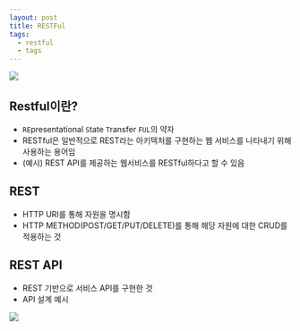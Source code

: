```yaml
---
layout: post
title: RESTFul
tags:
  - restful
  - tags
---
```


![](/img/interface.png)

## Restful이란?
- `RE`presentational `S`tate `T`ransfer `FUL`의 약자
- RESTful은 일반적으로 REST라는 아키텍처를 구현하는 웹 서비스를 나타내기 위해 사용하는 용어임
- (예시) REST API를 제공하는 웹서비스를 RESTful하다고 할 수 있음

## REST
- HTTP URI를 통해 자원을 명시함
- HTTP METHOD(POST/GET/PUT/DELETE)를 통해 해당 자원에 대한 CRUD를 적용하는 것

## REST API
- REST 기반으로 서비스 API를 구현한 것
- API 설계 예시

![](https://gmlwjd9405.github.io/images/network/restapi-example.png)


